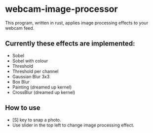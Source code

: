 # webcam-image-processor
This program, written in rust, applies image processing effects to your webcam feed.

## Currently these effects are implemented:
- Sobel
- Sobel with colour
- Threshold
- Threshold per channel
- Gaussian Blur 3x3
- Box Blur
- Painting (dreamed up kernel)
- CrossBlur (dreamed up kernel)

## How to use
- [S] key to snap a photo. 
- Use slider in the top left to change image processing effect.


